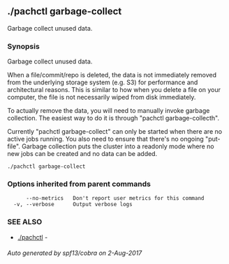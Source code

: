 ## ./pachctl garbage-collect

Garbage collect unused data.

### Synopsis


Garbage collect unused data.

When a file/commit/repo is deleted, the data is not immediately removed from the underlying storage system (e.g. S3) for performance and architectural reasons.  This is similar to how when you delete a file on your computer, the file is not necessarily wiped from disk immediately.

To actually remove the data, you will need to manually invoke garbage collection.  The easiest way to do it is through "pachctl garbage-collecth".

Currently "pachctl garbage-collect" can only be started when there are no active jobs running.  You also need to ensure that there's no ongoing "put-file".  Garbage collection puts the cluster into a readonly mode where no new jobs can be created and no data can be added.


```
./pachctl garbage-collect
```

### Options inherited from parent commands

```
      --no-metrics   Don't report user metrics for this command
  -v, --verbose      Output verbose logs
```

### SEE ALSO
* [./pachctl](./pachctl.md)	 - 

###### Auto generated by spf13/cobra on 2-Aug-2017
